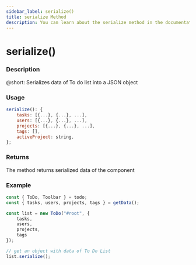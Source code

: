 ```yaml
---
sidebar_label: serialize()
title: serialize Method
description: You can learn about the serialize method in the documentation of the DHTMLX JavaScript To Do List library. Browse developer guides and API reference, try out code examples and live demos, and download a free 30-day evaluation version of DHTMLX To Do List.
---
```


# serialize()

### Description

@short: Serializes data of To do list into a JSON object

### Usage

~~~js
serialize(): {
    tasks: [{...}, {...}, ...],
    users: [{...}, {...}, ...],
    projects: [{...}, {...}, ...],
    tags: [],
    activeProject: string,
};
~~~

### Returns

The method returns serialized data of the component

### Example

~~~js {12}
const { ToDo, Toolbar } = todo;
const { tasks, users, projects, tags } = getData();

const list = new ToDo("#root", {
    tasks,
    users,
    projects,
    tags
});

// get an object with data of To Do List
list.serialize();
~~~
